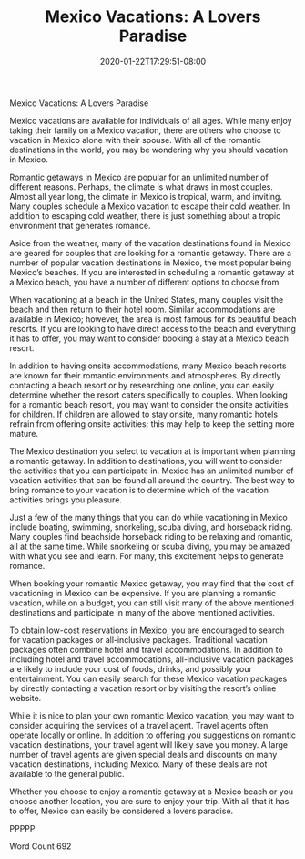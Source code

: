 ﻿---
title: "Mexico Vacations:  A Lovers Paradise"
date: 2020-01-22T17:29:51-08:00
description: "Mexico Vacations Tips for Web Success"
featured_image: "/images/Mexico Vacations.jpg"
tags: ["Mexico Vacations"]
---

Mexico Vacations:  A Lovers Paradise

Mexico vacations are available for individuals of all ages. While many enjoy taking their family on a Mexico vacation, there are others who choose to vacation in Mexico alone with their spouse. With all of the romantic destinations in the world, you may be wondering why you should vacation in Mexico.

Romantic getaways in Mexico are popular for an unlimited number of different reasons.  Perhaps, the climate is what draws in most couples.  Almost all year long, the climate in Mexico is tropical, warm, and inviting.  Many couples schedule a Mexico vacation to escape their cold weather. In addition to escaping cold weather, there is just something about a tropic environment that generates romance.

Aside from the weather, many of the vacation destinations found in Mexico are geared for couples that are looking for a romantic getaway.  There are a number of popular vacation destinations in Mexico, the most popular being Mexico’s beaches.  If you are interested in scheduling a romantic getaway at a Mexico beach, you have a number of different options to choose from.

When vacationing at a beach in the United States, many couples visit the beach and then return to their hotel room. Similar accommodations are available in Mexico; however, the area is most famous for its beautiful beach resorts.  If you are looking to have direct access to the beach and everything it has to offer, you may want to consider booking a stay at a Mexico beach resort.

In addition to having onsite accommodations, many Mexico beach resorts are known for their romantic environments and atmospheres.  By directly contacting a beach resort or by researching one online, you can easily determine whether the resort caters specifically to couples.  When looking for a romantic beach resort, you may want to consider the onsite activities for children.  If children are allowed to stay onsite, many romantic hotels refrain from offering onsite activities; this may help to keep the setting more mature.

The Mexico destination you select to vacation at is important when planning a romantic getaway. In addition to destinations, you will want to consider the activities that you can participate in.  Mexico has an unlimited number of vacation activities that can be found all around the country.  The best way to bring romance to your vacation is to determine which of the vacation activities brings you pleasure. 

Just a few of the many things that you can do while vacationing in Mexico include boating, swimming, snorkeling, scuba diving, and horseback riding.  Many couples find beachside horseback riding to be relaxing and romantic, all at the same time. While snorkeling or scuba diving, you may be amazed with what you see and learn. For many, this excitement helps to generate romance.  

When booking your romantic Mexico getaway, you may find that the cost of vacationing in Mexico can be expensive.  If you are planning a romantic vacation, while on a budget, you can still visit many of the above mentioned destinations and participate in many of the above mentioned activities.  

To obtain low-cost reservations in Mexico, you are encouraged to search for vacation packages or all-inclusive packages. Traditional vacation packages often combine hotel and travel accommodations.  In addition to including hotel and travel accommodations, all-inclusive vacation packages are likely to include your cost of foods, drinks, and possibly your entertainment.  You can easily search for these Mexico vacation packages by directly contacting a vacation resort or by visiting the resort’s online website.  

While it is nice to plan your own romantic Mexico vacation, you may want to consider acquiring the services of a travel agent.  Travel agents often operate locally or online.  In addition to offering you suggestions on romantic vacation destinations, your travel agent will likely save you money.  A large number of travel agents are given special deals and discounts on many vacation destinations, including Mexico.  Many of these deals are not available to the general public. 

Whether you choose to enjoy a romantic getaway at a Mexico beach or you choose another location, you are sure to enjoy your trip.  With all that it has to offer, Mexico can easily be considered a lovers paradise.   

PPPPP

Word Count 692

